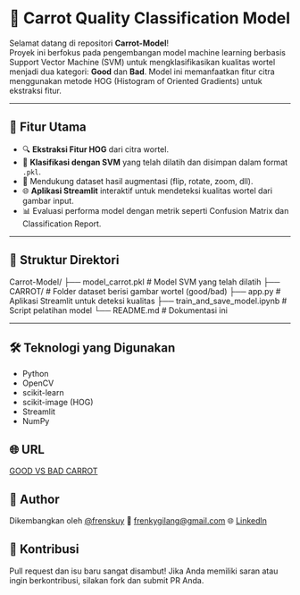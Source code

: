 # 🥕 Carrot Quality Classification Model

Selamat datang di repositori **Carrot-Model**!  
Proyek ini berfokus pada pengembangan model machine learning berbasis Support Vector Machine (SVM) untuk mengklasifikasikan kualitas wortel menjadi dua kategori: **Good** dan **Bad**. Model ini memanfaatkan fitur citra menggunakan metode HOG (Histogram of Oriented Gradients) untuk ekstraksi fitur.

---

## 🚀 Fitur Utama

- 🔍 **Ekstraksi Fitur HOG** dari citra wortel.
- 🧠 **Klasifikasi dengan SVM** yang telah dilatih dan disimpan dalam format `.pkl`.
- 📂 Mendukung dataset hasil augmentasi (flip, rotate, zoom, dll).
- 🌐 **Aplikasi Streamlit** interaktif untuk mendeteksi kualitas wortel dari gambar input.
- 📊 Evaluasi performa model dengan metrik seperti Confusion Matrix dan Classification Report.

---

## 📁 Struktur Direktori
Carrot-Model/
├── model_carrot.pkl # Model SVM yang telah dilatih
├── CARROT/ # Folder dataset berisi gambar wortel (good/bad)
├── app.py # Aplikasi Streamlit untuk deteksi kualitas
├── train_and_save_model.ipynb # Script pelatihan model
└── README.md # Dokumentasi ini

---

## 🛠️ Teknologi yang Digunakan
- Python
- OpenCV
- scikit-learn
- scikit-image (HOG)
- Streamlit
- NumPy

## 🌐 URL
[GOOD VS BAD CARROT](https://ml-modelcarrot.streamlit.app/)

## 👤 Author
Dikembangkan oleh [@frenskuy](https://github.com/frenskuy)
📧 frenkygilang@gmail.com
🌐 [Linkedln](https://www.linkedin.com/in/frenkyy/)

## 🤝 Kontribusi
Pull request dan isu baru sangat disambut! Jika Anda memiliki saran atau ingin berkontribusi, silakan fork dan submit PR Anda.

